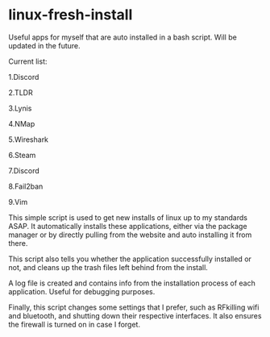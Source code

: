 # linux-fresh-install
Useful apps for myself that are auto installed in a bash script. Will be updated in the future. 

Current list:

1.Discord

2.TLDR

3.Lynis

4.NMap

5.Wireshark

6.Steam

7.Discord

8.Fail2ban

9.Vim

This simple script is used to get new installs of linux up to my standards ASAP. It automatically installs these applications, either via the package manager
or by directly pulling from the website and auto installing it from there. 

This script also tells you whether the application successfully installed or not, and cleans up the trash files left behind from the install.

A log file is created and contains info from the installation process of each application. Useful for debugging purposes.

Finally, this script changes some settings that I prefer, such as RFkilling wifi and bluetooth, and shutting down their respective interfaces.
It also ensures the firewall is turned on in case I forget. 
